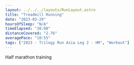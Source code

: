 ```yaml
---
layout: ../../../layouts/RunLayout.astro
title: "Treadmill Running"
date: "2023-03-29"
hoursOfSleep: "N/A"
timeElapsed: "30:08"
distanceCovered: "2.76"
averagePace: "10:55"
tags: ["2023 - Trilogy Run Asia Leg 2 - HM", "Workout"]
---
```


Half marathon training
